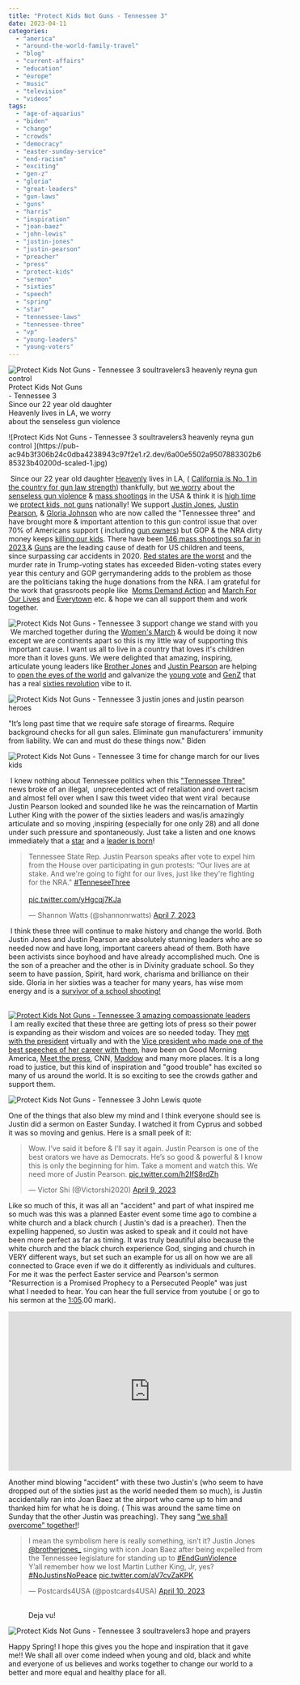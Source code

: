 ```yaml
---
title: "Protect Kids Not Guns - Tennessee 3"
date: 2023-04-11
categories: 
  - "america"
  - "around-the-world-family-travel"
  - "blog"
  - "current-affairs"
  - "education"
  - "europe"
  - "music"
  - "television"
  - "videos"
tags: 
  - "age-of-aquarius"
  - "biden"
  - "change"
  - "crowds"
  - "democracy"
  - "easter-sunday-service"
  - "end-racism"
  - "exciting"
  - "gen-z"
  - "gloria"
  - "great-leaders"
  - "gun-laws"
  - "guns"
  - "harris"
  - "inspiration"
  - "joan-baez"
  - "john-lewis"
  - "justin-jones"
  - "justin-pearson"
  - "preacher"
  - "press"
  - "protect-kids"
  - "sermon"
  - "sixties"
  - "speech"
  - "spring"
  - "star"
  - "tennessee-laws"
  - "tennessee-three"
  - "vp"
  - "young-leaders"
  - "young-voters"
---
```


![Protect Kids Not Guns - Tennessee 3 soultravelers3 heavenly reyna gun control ](https://pub-ac94b3f306b24c0dba4238943c97f2e1.r2.dev/6a00e5502a9507883302b685323b24200d-1536x1069-1.jpg)Protect Kids Not Guns  
\- Tennessee 3  
Since our 22 year old daughter  
Heavenly lives in LA, we worry  
about the senseless gun violence

<!--more--> ![Protect Kids Not Guns - Tennessee 3 soultravelers3 heavenly reyna gun control ](https://pub-ac94b3f306b24c0dba4238943c97f2e1.r2.dev/6a00e5502a9507883302b685323b40200d-scaled-1.jpg)  
  
 Since our 22 year old daughter [Heavenly](http://soultravelers3new.local/2021/03/heavenly-reyna-makes-partner-with-twitch-music-in-just-6-months.html) lives in LA, ( [California is No. 1 in the country for gun law strength](https://abcnews.go.com/US/experts-explain-california-rife-gun-violence-despite-stringent/story?id=96665000)) thankfully, but [we worry](https://edition.cnn.com/2023/04/11/health/gun-violence-widespread-impact-kff/index.html?utm_medium=social&utm_term=link&utm_source=twCNN&utm_content=2023-04-11T12%3A30%3A07) about the [senseless gun violence](https://twitter.com/Everytown/status/1645543438492868609?s=20) & [mass shootings](https://www.pewresearch.org/fact-tank/2023/04/06/gun-deaths-among-us-kids-rose-50-percent-in-two-years/) in the USA & think it is [high time](https://twitter.com/TheTNHoller/status/1645781342905311233?s=20) we [protect kids, not guns](https://momsdemandaction.org/start-here/) nationally! We support [Justin Jones](https://www.instagram.com/brotherjones_/?hl=en), [Justin Pearson](https://www.instagram.com/justinjpearson/?hl=en), & [Gloria Johnson](https://twitter.com/votegloriaj) who are now called the "Tennessee three" and have brought more & important attention to this gun control issue that over 70% of Americans support ( including [gun owners](https://twitter.com/97Percentorg/status/1645584497528942592?s=20)) but GOP & the NRA dirty money keeps [killing our kids](https://twitter.com/MomsDemand/status/1645472684438847507?s=20). There have been [146 mass shootings so far in 2023](https://www.cnn.com/2023/01/24/us/how-many-mass-shootings-2023-dg-xpn/index.html),& [Guns](https://www.cnn.com/2022/06/08/health/gun-violence-human-body-damage-gupta/index.html) are the leading cause of death for US children and teens, since surpassing car accidents in 2020. [Red states are the worst](https://www.thirdway.org/report/the-two-decade-red-state-murder-problem) and the murder rate in Trump-voting states has exceeded Biden-voting states every year this century and GOP gerrymandering adds to the problem as those are the politicians taking the huge donations from the NRA. I am grateful for the work that grassroots people like  [Moms Demand Action](https://momsdemandaction.org) and [March For Our Lives](https://marchforourlives.com) and [Everytown](https://www.everytown.org) etc. & hope we can all support them and work together.  
  
![Protect Kids Not Guns - Tennessee 3 support change we stand with you](https://pub-ac94b3f306b24c0dba4238943c97f2e1.r2.dev/6a00e5502a9507883302b7517b2216200b-791x1024-1.jpg)  
 We marched together during the [Women's March](http://soultravelers3new.local/2017/03/womens-march-change-inspiration-travel-love-family-.html) & would be doing it now except we are continents apart so this is my little way of supporting this important cause. I want us all to live in a country that loves it's children more than it loves guns. We were delighted that amazing, inspiring, articulate young leaders like [Brother Jones](https://www.votejustinjones.com/?fbclid=IwAR3vzgzNkJVs4sapDxm9Q24zD8ss5WiHnyLmldIAs69qnX4Xel-ivYjwe4E) and [Justin Pearson](https://www.votejustinj.com) are helping to [open the eyes of the world](https://www.rawstory.com/how-republicans-just-lost-gen-z/?utm_source=dlvr.it&utm_medium=twitter) and galvanize the [young vote](https://www.teenvogue.com/story/former-tn-rep-justin-jones-gop-fears-the-youth-movement) and [GenZ](https://www.facebook.com/photo/?fbid=637564541808457&set=a.201905688707680) that has a real [sixties revolution](https://www.latimes.com/entertainment-arts/tv/story/2023-04-07/justin-jones-justin-pearson-tennessee-lawmakers-expelled-speeches-social-media-cable-news) vibe to it. 

![Protect Kids Not Guns - Tennessee 3 justin jones and justin pearson heroes ](https://pub-ac94b3f306b24c0dba4238943c97f2e1.r2.dev/6a00e5502a9507883302b685324b61200d-768x751-1.jpg)  
  
"It’s long past time that we require safe storage of firearms. Require background checks for all gun sales. Eliminate gun manufacturers’ immunity from liability. We can and must do these things now." Biden

![Protect Kids Not Guns - Tennessee 3 time for change march for our lives kids ](https://pub-ac94b3f306b24c0dba4238943c97f2e1.r2.dev/6a00e5502a9507883302b6853241bc200d.jpg)

 I knew nothing about Tennessee politics when this ["Tennessee Three"](https://eu.tennessean.com/story/news/politics/2023/04/07/kamala-harris-nashville-updates-expelled-tennessee-lawmakers/70093118007/) news broke of an illegal,  unprecedented act of retaliation and overt racism and almost fell over when I saw this tweet video that went viral  because Justin Pearson looked and sounded like he was the reincarnation of Martin Luther King with the power of the sixties leaders and was/is amazingly articulate and so moving ,inspiring (especially for one only 28) and all done under such pressure and spontaneously. Just take a listen and one knows immediately that a [star](https://twitter.com/MarkHamill/status/1644459710500962304?s=20) and a [leader is born](https://twitter.com/peasoftheworld/status/1644484225263980546?s=20)! 

<blockquote class="twitter-tweet"><p dir="ltr" lang="en">Tennessee State Rep. Justin Pearson speaks after vote to expel him from the House over participating in gun protests: “Our lives are at stake. And we're going to fight for our lives, just like they're fighting for the NRA." <a href="https://twitter.com/hashtag/TenneseeThree?src=hash&ref_src=twsrc%5Etfw">#TenneseeThree</a><br><br><a href="https://t.co/yHgcqj7KJa">pic.twitter.com/yHgcqj7KJa</a></p>— Shannon Watts (@shannonrwatts) <a href="https://twitter.com/shannonrwatts/status/1644133321121894400?ref_src=twsrc%5Etfw">April 7, 2023</a></blockquote>

<script src="https://platform.twitter.com/widgets.js"></script>

 I think these three will continue to make history and change the world. Both Justin Jones and Justin Pearson are absolutely stunning leaders who are so needed now and have long, important careers ahead of them. Both have been activists since boyhood and have already accomplished much. One is the son of a preacher and the other is in Divinity graduate school. So they seem to have passion, Spirit, hard work, charisma and brilliance on their side. Gloria in her sixties was a teacher for many years, has wise mom energy and is a [survivor of a school shooting!](https://twitter.com/shannonrwatts/status/1644773144656494593?s=20)

[  
![Protect Kids Not Guns - Tennessee 3 amazing compassionate leaders](https://pub-ac94b3f306b24c0dba4238943c97f2e1.r2.dev/6a00e5502a9507883302b68532451e200d-500wi.jpg "Protect Kids Not Guns - Tennessee 3 amazing compassionate leaders")](https://pub-ac94b3f306b24c0dba4238943c97f2e1.r2.dev/6a00e5502a9507883302b68532451e200d.jpg)[  
](https://pub-ac94b3f306b24c0dba4238943c97f2e1.r2.dev/6a00e5502a9507883302b7519550a7200c-768x593-1.jpg) I am really excited that these three are getting lots of press so their power is expanding as their wisdom and voices are so needed today. They [met with the president](https://twitter.com/POTUS/status/1644459213962326017?s=20) virtually and with the [Vice president who made one of the best speeches of her career with them](https://twitter.com/TheTNHoller/status/1644520372031684611?s=20), have been on Good Morning America, [Meet the press](https://twitter.com/MeetThePress/status/1645086156722249730?s=20), CNN, [Maddow](https://twitter.com/TheTNHoller/status/1645610706065080325?s=20) and many more places. It is a long road to justice, but this kind of inspiration and "good trouble" has excited so many of us around the world. It is so exciting to see the crowds gather and support them.   
  
![Protect Kids Not Guns - Tennessee 3 John Lewis quote ](https://pub-ac94b3f306b24c0dba4238943c97f2e1.r2.dev/6a00e5502a9507883302b7519f8198200c-150x150-1.jpg)  
  
  
One of the things that also blew my mind and I think everyone should see is Justin did a sermon on Easter Sunday. I watched it from Cyprus and sobbed it was so moving and genius. Here is a small peek of it:   
  

<blockquote class="twitter-tweet"><p dir="ltr" lang="en">Wow. I’ve said it before & I’ll say it again. Justin Pearson is one of the best orators we have as Democrats. He’s so good & powerful & I know this is only the beginning for him. Take a moment and watch this. We need more of Justin Pearson. <a href="https://t.co/h2IfS8rdZh">pic.twitter.com/h2IfS8rdZh</a></p>— Victor Shi (@Victorshi2020) <a href="https://twitter.com/Victorshi2020/status/1645184580960546816?ref_src=twsrc%5Etfw">April 9, 2023</a></blockquote>

<script src="https://platform.twitter.com/widgets.js"></script>

Like so much of this, it was all an "accident" and part of what inspired me so much was this was a planned Easter event some time ago to combine a white church and a black church ( Justin's dad is a preacher). Then the expelling happened, so Justin was asked to speak and it could not have been more perfect as far as timing. It was truly beautiful also because the white church and the black church experience God, singing and church in VERY different ways, but set such an example for us all on how we are all connected to Grace even if we do it differently as individuals and cultures. For me it was the perfect Easter service and Pearson's sermon "Resurrection is a Promised Prophecy to a Persecuted People" was just what I needed to hear. You can hear the full service from youtube ( or go to his sermon at the [1:05](https://www.youtube.com/watch?v=CQ0Gk2MAvtQ&t=65s).00 mark).  
  

<iframe allow="accelerometer; autoplay; clipboard-write; encrypted-media; gyroscope; picture-in-picture; web-share" allowfullscreen frameborder="0" height="315" src="https://www.youtube.com/embed/CQ0Gk2MAvtQ" title="YouTube video player" width="560"></iframe>

Another mind blowing "accident" with these two Justin's (who seem to have dropped out of the sixties just as the world needed them so much), is Justin accidentally ran into Joan Baez at the airport who came up to him and thanked him for what he is doing. ( This was around the same time on Sunday that the other Justin was preaching). They sang ["we shall overcome" together!](https://boingboing.net/2023/04/10/we-shall-overcome-justin-jones-and-joan-baez-unite-in-song-at-airport.html)!   
  

<blockquote class="twitter-tweet"><p dir="ltr" lang="en">I mean the symbolism here is really something, isn’t it? Justin Jones <a href="https://twitter.com/brotherjones_?ref_src=twsrc%5Etfw">@brotherjones_</a> singing with icon Joan Baez after being expelled from the Tennessee legislature for standing up to <a href="https://twitter.com/hashtag/EndGunViolence?src=hash&ref_src=twsrc%5Etfw">#EndGunViolence</a><br>Y’all remember how we lost Martin Luther King, Jr, yes?<a href="https://twitter.com/hashtag/NoJustinsNoPeace?src=hash&ref_src=twsrc%5Etfw">#NoJustinsNoPeace</a> <a href="https://t.co/aV7cvZaKPK">pic.twitter.com/aV7cvZaKPK</a></p>— ͏Postcards4USA (@postcards4USA) <a href="https://twitter.com/postcards4USA/status/1645386750167076864?ref_src=twsrc%5Etfw">April 10, 2023</a></blockquote>

<script src="https://platform.twitter.com/widgets.js"></script>

   
          Deja vu!   
  

![Protect Kids Not Guns - Tennessee 3 soultravelers3 hope and prayers](https://pub-ac94b3f306b24c0dba4238943c97f2e1.r2.dev/6a00e5502a9507883302b6853248bd200d-1024x774-1.jpg)  
  
Happy Spring! I hope this gives you the hope and inspiration that it gave me!! We shall all over come indeed when young and old, black and white and everyone of us believes and works together to change our world to a better and more equal and healthy place for all.   
  

<script src="https://platform.twitter.com/widgets.js"></script>
